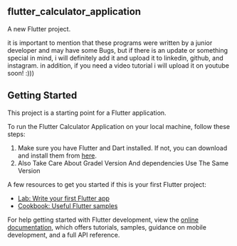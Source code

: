 ## flutter_calculator_application

A new Flutter project.

it is important to mention that these programs were written by a junior developer and may have some Bugs, but if there is an update or something special in mind, i will definitely add it and upload it to linkedin, github, and instagram. in addition, if you need a video tutorial i will upload it on youtube soon! :)))

## Getting Started
This project is a starting point for a Flutter application.

To run the Flutter Calculator Application on your local machine, follow these steps:

1. Make sure you have Flutter and Dart installed. If not, you can download and install them from [here](https://flutter.dev/docs/get-started/install).
2. Also Take Care About Gradel Version And dependencies Use The Same Version

A few resources to get you started if this is your first Flutter project:

- [Lab: Write your first Flutter app](https://docs.flutter.dev/get-started/codelab)
- [Cookbook: Useful Flutter samples](https://docs.flutter.dev/cookbook)

For help getting started with Flutter development, view the
[online documentation](https://docs.flutter.dev/), which offers tutorials,
samples, guidance on mobile development, and a full API reference.
